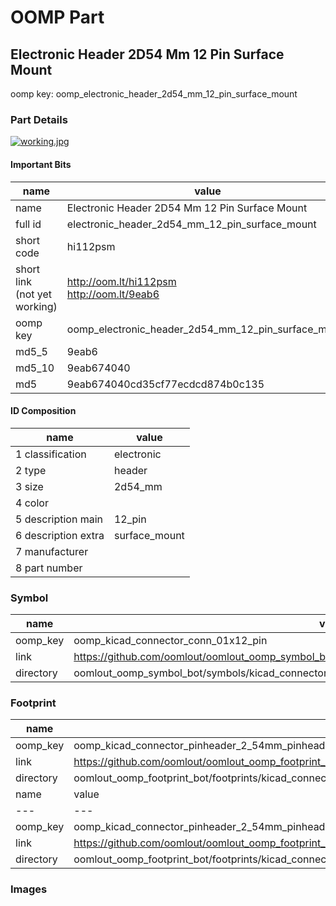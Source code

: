 # OOMP Part  
## Electronic Header 2D54 Mm 12 Pin Surface Mount  
  
oomp key: oomp_electronic_header_2d54_mm_12_pin_surface_mount  
  
### Part Details  
  
[![working.jpg](working_600.jpg)](working.jpg)  
  
#### Important Bits  
| name | value | 
| --- | --- | 
| name | Electronic Header 2D54 Mm 12 Pin Surface Mount | 
| full id | electronic_header_2d54_mm_12_pin_surface_mount | 
| short code | hi112psm | 
| short link<br>(not yet working) | http://oom.lt/hi112psm<br>http://oom.lt/9eab6 | 
| oomp key | oomp_electronic_header_2d54_mm_12_pin_surface_mount | 
| md5_5 | 9eab6 | 
| md5_10 | 9eab674040 | 
| md5 | 9eab674040cd35cf77ecdcd874b0c135 | 
#### ID Composition  
| name | value | 
| --- | --- | 
| 1 classification | electronic | 
| 2 type | header | 
| 3 size | 2d54_mm | 
| 4 color |  | 
| 5 description main | 12_pin | 
| 6 description extra | surface_mount | 
| 7 manufacturer |  | 
| 8 part number |  | 
### Symbol  
| name | value | 
| --- | --- | 
| oomp_key | oomp_kicad_connector_conn_01x12_pin | 
| link | https://github.com/oomlout/oomlout_oomp_symbol_bot/tree/main/symbols/kicad_connector_conn_01x12_pin | 
| directory | oomlout_oomp_symbol_bot/symbols/kicad_connector_conn_01x12_pin//working/working.kicad_sym | 
### Footprint  
| name | value | 
| --- | --- | 
| oomp_key | oomp_kicad_connector_pinheader_2_54mm_pinheader_1x12_p2_54mm_vertical | 
| link | https://github.com/oomlout/oomlout_oomp_footprint_bot/tree/main/foootprntss/kicad_connector_pinheader_2_54mm_pinheader_1x12_p2_54mm_vertical | 
| directory | oomlout_oomp_footprint_bot/footprints/kicad_connector_pinheader_2_54mm_pinheader_1x12_p2_54mm_vertical//working/working.kicad_mod | 
| name | value | 
| --- | --- | 
| oomp_key | oomp_kicad_connector_pinheader_2_54mm_pinheader_1x12_p2_54mm_vertical_smd_pin | 
| link | https://github.com/oomlout/oomlout_oomp_footprint_bot/tree/main/foootprntss/kicad_connector_pinheader_2_54mm_pinheader_1x12_p2_54mm_vertical_smd_pin | 
| directory | oomlout_oomp_footprint_bot/footprints/kicad_connector_pinheader_2_54mm_pinheader_1x12_p2_54mm_vertical_smd_pin//working/working.kicad_mod | 
### Images  

